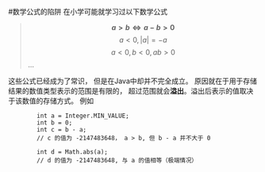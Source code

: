 #数学公式的陷阱
在小学可能就学习过以下数学公式
>**$${a > b}\Leftrightarrow {a - b} > 0$$**
>$$a < 0, |a| = -a$$
>$$a < 0, b < 0, ab > 0$$
...

这些公式已经成为了常识， 但是在Java中却并不完全成立。
原因就在于用于存储结果的数值类型表示的范围是有限的， 超过范围就会**溢出**。溢出后表示的值取决于该数值的存储方式。
例如
```
        int a = Integer.MIN_VALUE;
        int b = 0;
        int c = b - a;   
        // c 的值为 -2147483648， a > b, 但 b - a 并不大于 0
        
        int d = Math.abs(a);
        // d 的值为 -2147483648, 与 a 的值相等（极端情况）
        
```


